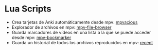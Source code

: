 # Lua Scripts
- Crea tarjetas de Anki automáticamente desde mpv: [mpvacious](https://github.com/Ajatt-Tools/mpvacious)<br/>
- Explorador de archivos en mpv: [mpv-file-browser](https://github.com/CogentRedTester/mpv-file-browser)<br/>
- Guarda marcadores de vídeos en una lista a la que se puede acceder desde mpv: [mpv-bookmarker](https://github.com/NurioHin/mpv-bookmarker)<br/>
- Guarda un historial de todos los archivos reproducidos en mpv: [recent](https://github.com/hacel/recent)


